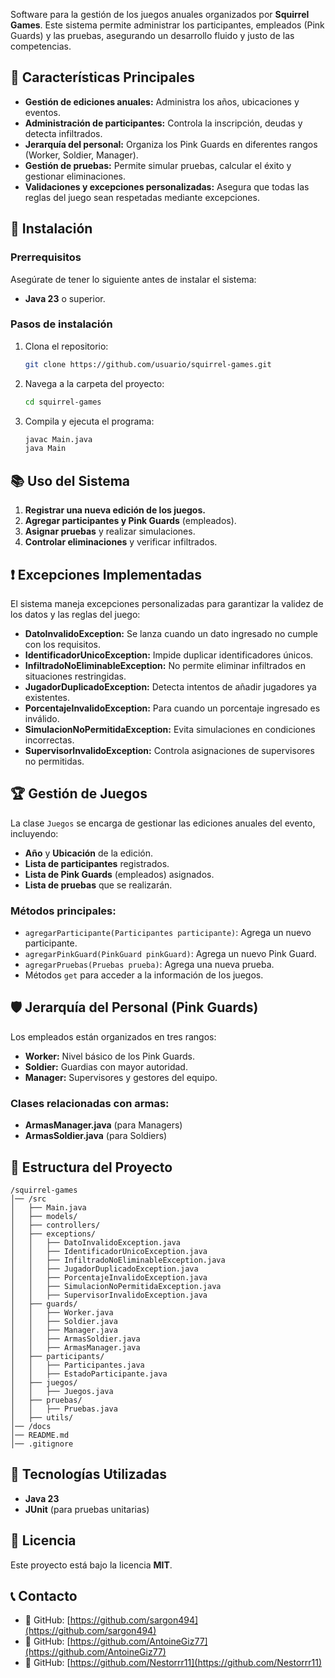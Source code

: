 Software para la gestión de los juegos anuales organizados por **Squirrel Games**. Este sistema permite administrar los participantes, empleados (Pink Guards) y las pruebas, asegurando un desarrollo fluido y justo de las competencias.

## 📌 **Características Principales**

- **Gestión de ediciones anuales:** Administra los años, ubicaciones y eventos.
- **Administración de participantes:** Controla la inscripción, deudas y detecta infiltrados.
- **Jerarquía del personal:** Organiza los Pink Guards en diferentes rangos (Worker, Soldier, Manager).
- **Gestión de pruebas:** Permite simular pruebas, calcular el éxito y gestionar eliminaciones.
- **Validaciones y excepciones personalizadas:** Asegura que todas las reglas del juego sean respetadas mediante excepciones.

## 🚀 **Instalación**

### Prerrequisitos

Asegúrate de tener lo siguiente antes de instalar el sistema:

- **Java 23** o superior.

### Pasos de instalación

1. Clona el repositorio:
   ```bash
   git clone https://github.com/usuario/squirrel-games.git
   ```
2. Navega a la carpeta del proyecto:
   ```bash
   cd squirrel-games
   ```
3. Compila y ejecuta el programa:
   ```bash
   javac Main.java
   java Main
   ```

## 📚 **Uso del Sistema**

1. **Registrar una nueva edición de los juegos.**
2. **Agregar participantes y Pink Guards** (empleados).
3. **Asignar pruebas** y realizar simulaciones.
4. **Controlar eliminaciones** y verificar infiltrados.

## ❗ **Excepciones Implementadas**

El sistema maneja excepciones personalizadas para garantizar la validez de los datos y las reglas del juego:

- **DatoInvalidoException:** Se lanza cuando un dato ingresado no cumple con los requisitos.
- **IdentificadorUnicoException:** Impide duplicar identificadores únicos.
- **InfiltradoNoEliminableException:** No permite eliminar infiltrados en situaciones restringidas.
- **JugadorDuplicadoException:** Detecta intentos de añadir jugadores ya existentes.
- **PorcentajeInvalidoException:** Para cuando un porcentaje ingresado es inválido.
- **SimulacionNoPermitidaException:** Evita simulaciones en condiciones incorrectas.
- **SupervisorInvalidoException:** Controla asignaciones de supervisores no permitidas.

## 🏆 **Gestión de Juegos**

La clase `Juegos` se encarga de gestionar las ediciones anuales del evento, incluyendo:

- **Año** y **Ubicación** de la edición.
- **Lista de participantes** registrados.
- **Lista de Pink Guards** (empleados) asignados.
- **Lista de pruebas** que se realizarán.

### Métodos principales:

- `agregarParticipante(Participantes participante)`: Agrega un nuevo participante.
- `agregarPinkGuard(PinkGuard pinkGuard)`: Agrega un nuevo Pink Guard.
- `agregarPruebas(Pruebas prueba)`: Agrega una nueva prueba.
- Métodos `get` para acceder a la información de los juegos.

## 🛡️ **Jerarquía del Personal (Pink Guards)**

Los empleados están organizados en tres rangos:

- **Worker:** Nivel básico de los Pink Guards.
- **Soldier:** Guardias con mayor autoridad.
- **Manager:** Supervisores y gestores del equipo.

### Clases relacionadas con armas:

- **ArmasManager.java** (para Managers)
- **ArmasSoldier.java** (para Soldiers)

## 📁 **Estructura del Proyecto**

```
/squirrel-games
│── /src
│   ├── Main.java
│   ├── models/
│   ├── controllers/
│   ├── exceptions/
│   │   ├── DatoInvalidoException.java
│   │   ├── IdentificadorUnicoException.java
│   │   ├── InfiltradoNoEliminableException.java
│   │   ├── JugadorDuplicadoException.java
│   │   ├── PorcentajeInvalidoException.java
│   │   ├── SimulacionNoPermitidaException.java
│   │   ├── SupervisorInvalidoException.java
│   ├── guards/
│   │   ├── Worker.java
│   │   ├── Soldier.java
│   │   ├── Manager.java
│   │   ├── ArmasSoldier.java
│   │   ├── ArmasManager.java
│   ├── participants/
│   │   ├── Participantes.java
│   │   ├── EstadoParticipante.java
│   ├── juegos/
│   │   ├── Juegos.java
│   ├── pruebas/
│   │   ├── Pruebas.java
│   ├── utils/
│── /docs
│── README.md
│── .gitignore
```

## 🏰 **Tecnologías Utilizadas**

- **Java 23**
- **JUnit** (para pruebas unitarias)

## 📝 **Licencia**

Este proyecto está bajo la licencia **MIT**.

## 📞 **Contacto**

- 💙 GitHub: [https://github.com/sargon494](https://github.com/sargon494)
- 💙 GitHub: [https://github.com/AntoineGiz77](https://github.com/AntoineGiz77)
- 💙 GitHub: [https://github.com/Nestorrr11](https://github.com/Nestorrr11)
